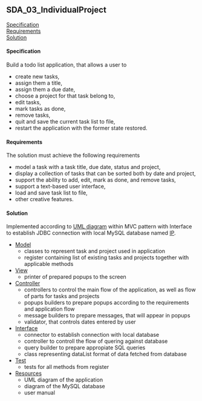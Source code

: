 ## SDA_03_IndividualProject

[ Specification ](#spec)  
[ Requirements ](#requir)  
[ Solution ](#sol)  

<a name="spec"></a>
#### Specification
Build a todo list application, that allows a user to 
* create new tasks, 
* assign them a title, 
* assign them a due date, 
* choose a project for that task belong to,
* edit tasks, 
* mark tasks as done,
* remove tasks,
* quit and save the current task list to file, 
* restart the application with the former state restored.

<a name="requir"></a>
#### Requirements
The solution must achieve the following requirements
* model a task with a task title, due date, status and project,
* display a collection of tasks that can be sorted both by date and project,
* support the ability to add, edit, mark as done, and remove tasks,
* support a text-based user interface,
* load and save task list to file,
* other creative features.

<a name="sol"></a>
#### Solution
Implemented according to 
[UML diagram](https://github.com/ac189223/SDA_03_IndividualProject/blob/ChangesAreComing/src/main/resources/IndividualProject_UML_miniature.png)
within MVC pattern with Interface to establish JDBC connection with local MySQL database named 
[IP](https://github.com/ac189223/SDA_03_IndividualProject/blob/ChangesAreComing/src/main/resources/IndividualProject_MySQL.png).
* [Model](https://github.com/ac189223/SDA_03_IndividualProject/tree/ChangesAreComing/src/main/java/IP_07/Model)
  * classes to represent task and project used in application
  * register containing list of existing tasks and projects together with applicable methods
* [View](https://github.com/ac189223/SDA_03_IndividualProject/tree/ChangesAreComing/src/main/java/IP_07/View)
  * printer of prepared popups to the screen
* [Controller](https://github.com/ac189223/SDA_03_IndividualProject/tree/ChangesAreComing/src/main/java/IP_07/Controller)
  * controllers to control the main flow of the application, as well as flow of parts for tasks and projects
  * popups builders to prepare popups according to the requirements and application flow
  * message builders to prepare messages, that will appear in popups
  * validator, that controls dates entered by user
* [Interface](https://github.com/ac189223/SDA_03_IndividualProject/tree/ChangesAreComing/src/main/java/IP_07/Interface)
  * connector to establish connection with local database
  * controller to controll the flow of quering against database
  * query builder to prepare appropiate SQL queries
  * class representing dataList format of data fetched from database  
* [Test](https://github.com/ac189223/SDA_03_IndividualProject/tree/ChangesAreComing/src/test/java/IP_07/Model)
  * tests for all methods from register
* [Resources](https://github.com/ac189223/SDA_03_IndividualProject/tree/ChangesAreComing/src/main/resources)
  * UML diagram of the application
  * diagram of the MySQL database
  * user manual
